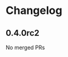 # Changelog

<!-- <START NEW CHANGELOG ENTRY> -->

## 0.4.0rc2

No merged PRs

<!-- <END NEW CHANGELOG ENTRY> -->
